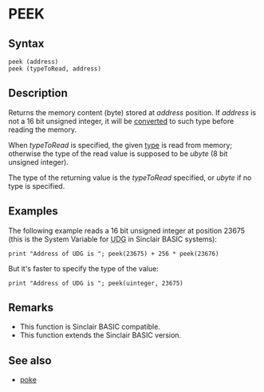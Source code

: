 # PEEK


## Syntax


```
peek (address)
peek (typeToRead, address)
```

## Description

Returns the memory content (byte) stored at _address_ position. If _address_ is not a 16 bit unsigned integer, it will be [converted](cast.md) to such type before reading the memory.

When _typeToRead_ is specified, the given [type](types.md) is read from memory; otherwise the type of the read value is supposed to be _ubyte_ (8 bit unsigned integer).

The type of the returning value is the _typeToRead_ specified, or _ubyte_ if no type is specified.

## Examples

The following example reads a 16 bit unsigned integer at position 23675 (this is the System Variable for <abbr title="User Defined Graphics">UDG</abbr> in Sinclair BASIC systems):

```
print "Address of UDG is "; peek(23675) + 256 * peek(23676)
```

But it's faster to specify the type of the value:

```
print "Address of UDG is "; peek(uinteger, 23675)
```

## Remarks

* This function is Sinclair BASIC compatible.
* This function extends the Sinclair BASIC version.

## See also

* [poke](poke.md)
